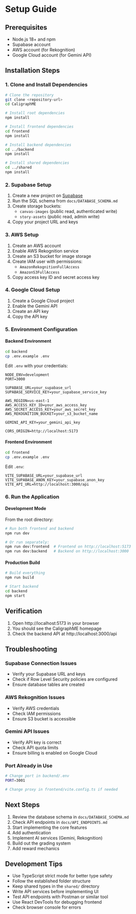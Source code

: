 # Setup Guide

## Prerequisites

- Node.js 18+ and npm
- Supabase account
- AWS account (for Rekognition)
- Google Cloud account (for Gemini API)

## Installation Steps

### 1. Clone and Install Dependencies

```bash
# Clone the repository
git clone <repository-url>
cd CaligraphME

# Install root dependencies
npm install

# Install frontend dependencies
cd frontend
npm install

# Install backend dependencies
cd ../backend
npm install

# Install shared dependencies
cd ../shared
npm install
```

### 2. Supabase Setup

1. Create a new project on [Supabase](https://supabase.com)
2. Run the SQL schema from `docs/DATABASE_SCHEMA.md`
3. Create storage buckets:
   - `canvas-images` (public read, authenticated write)
   - `story-assets` (public read, admin write)
4. Copy your project URL and keys

### 3. AWS Setup

1. Create an AWS account
2. Enable AWS Rekognition service
3. Create an S3 bucket for image storage
4. Create IAM user with permissions:
   - `AmazonRekognitionFullAccess`
   - `AmazonS3FullAccess`
5. Copy access key ID and secret access key

### 4. Google Cloud Setup

1. Create a Google Cloud project
2. Enable the Gemini API
3. Create an API key
4. Copy the API key

### 5. Environment Configuration

#### Backend Environment
```bash
cd backend
cp .env.example .env
```

Edit `.env` with your credentials:
```env
NODE_ENV=development
PORT=3000

SUPABASE_URL=your_supabase_url
SUPABASE_SERVICE_KEY=your_supabase_service_key

AWS_REGION=us-east-1
AWS_ACCESS_KEY_ID=your_aws_access_key
AWS_SECRET_ACCESS_KEY=your_aws_secret_key
AWS_REKOGNITION_BUCKET=your_s3_bucket_name

GEMINI_API_KEY=your_gemini_api_key

CORS_ORIGIN=http://localhost:5173
```

#### Frontend Environment
```bash
cd frontend
cp .env.example .env
```

Edit `.env`:
```env
VITE_SUPABASE_URL=your_supabase_url
VITE_SUPABASE_ANON_KEY=your_supabase_anon_key
VITE_API_URL=http://localhost:3000/api
```

### 6. Run the Application

#### Development Mode

From the root directory:
```bash
# Run both frontend and backend
npm run dev

# Or run separately:
npm run dev:frontend  # Frontend on http://localhost:5173
npm run dev:backend   # Backend on http://localhost:3000
```

#### Production Build

```bash
# Build everything
npm run build

# Start backend
cd backend
npm start
```

## Verification

1. Open http://localhost:5173 in your browser
2. You should see the CaligraphME homepage
3. Check the backend API at http://localhost:3000/api

## Troubleshooting

### Supabase Connection Issues
- Verify your Supabase URL and keys
- Check if Row Level Security policies are configured
- Ensure database tables are created

### AWS Rekognition Issues
- Verify AWS credentials
- Check IAM permissions
- Ensure S3 bucket is accessible

### Gemini API Issues
- Verify API key is correct
- Check API quota limits
- Ensure billing is enabled on Google Cloud

### Port Already in Use
```bash
# Change port in backend/.env
PORT=3001

# Change proxy in frontend/vite.config.ts if needed
```

## Next Steps

1. Review the database schema in `docs/DATABASE_SCHEMA.md`
2. Check API endpoints in `docs/API_ENDPOINTS.md`
3. Start implementing the core features
4. Add authentication
5. Implement AI services (Gemini, Rekognition)
6. Build out the grading system
7. Add reward mechanics

## Development Tips

- Use TypeScript strict mode for better type safety
- Follow the established folder structure
- Keep shared types in the `shared/` directory
- Write API services before implementing UI
- Test API endpoints with Postman or similar tool
- Use React DevTools for debugging frontend
- Check browser console for errors

